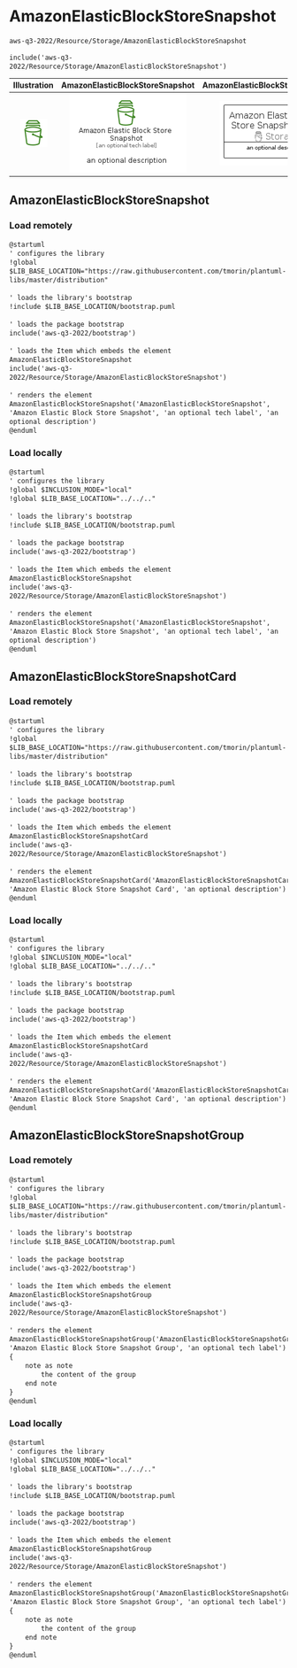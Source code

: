 # AmazonElasticBlockStoreSnapshot


```text
aws-q3-2022/Resource/Storage/AmazonElasticBlockStoreSnapshot
```

```text
include('aws-q3-2022/Resource/Storage/AmazonElasticBlockStoreSnapshot')
```



| Illustration | AmazonElasticBlockStoreSnapshot | AmazonElasticBlockStoreSnapshotCard | AmazonElasticBlockStoreSnapshotGroup |
| :---: | :---: | :---: | :---: |
| ![illustration for Illustration](../../../aws-q3-2022/Resource/Storage/AmazonElasticBlockStoreSnapshot.png) | ![illustration for AmazonElasticBlockStoreSnapshot](../../../aws-q3-2022/Resource/Storage/AmazonElasticBlockStoreSnapshot.Local.png) | ![illustration for AmazonElasticBlockStoreSnapshotCard](../../../aws-q3-2022/Resource/Storage/AmazonElasticBlockStoreSnapshotCard.Local.png) | ![illustration for AmazonElasticBlockStoreSnapshotGroup](../../../aws-q3-2022/Resource/Storage/AmazonElasticBlockStoreSnapshotGroup.Local.png) |




## AmazonElasticBlockStoreSnapshot

### Load remotely
```plantuml
@startuml
' configures the library
!global $LIB_BASE_LOCATION="https://raw.githubusercontent.com/tmorin/plantuml-libs/master/distribution"

' loads the library's bootstrap
!include $LIB_BASE_LOCATION/bootstrap.puml

' loads the package bootstrap
include('aws-q3-2022/bootstrap')

' loads the Item which embeds the element AmazonElasticBlockStoreSnapshot
include('aws-q3-2022/Resource/Storage/AmazonElasticBlockStoreSnapshot')

' renders the element
AmazonElasticBlockStoreSnapshot('AmazonElasticBlockStoreSnapshot', 'Amazon Elastic Block Store Snapshot', 'an optional tech label', 'an optional description')
@enduml
```

### Load locally
```plantuml
@startuml
' configures the library
!global $INCLUSION_MODE="local"
!global $LIB_BASE_LOCATION="../../.."

' loads the library's bootstrap
!include $LIB_BASE_LOCATION/bootstrap.puml

' loads the package bootstrap
include('aws-q3-2022/bootstrap')

' loads the Item which embeds the element AmazonElasticBlockStoreSnapshot
include('aws-q3-2022/Resource/Storage/AmazonElasticBlockStoreSnapshot')

' renders the element
AmazonElasticBlockStoreSnapshot('AmazonElasticBlockStoreSnapshot', 'Amazon Elastic Block Store Snapshot', 'an optional tech label', 'an optional description')
@enduml
```

## AmazonElasticBlockStoreSnapshotCard

### Load remotely
```plantuml
@startuml
' configures the library
!global $LIB_BASE_LOCATION="https://raw.githubusercontent.com/tmorin/plantuml-libs/master/distribution"

' loads the library's bootstrap
!include $LIB_BASE_LOCATION/bootstrap.puml

' loads the package bootstrap
include('aws-q3-2022/bootstrap')

' loads the Item which embeds the element AmazonElasticBlockStoreSnapshotCard
include('aws-q3-2022/Resource/Storage/AmazonElasticBlockStoreSnapshot')

' renders the element
AmazonElasticBlockStoreSnapshotCard('AmazonElasticBlockStoreSnapshotCard', 'Amazon Elastic Block Store Snapshot Card', 'an optional description')
@enduml
```

### Load locally
```plantuml
@startuml
' configures the library
!global $INCLUSION_MODE="local"
!global $LIB_BASE_LOCATION="../../.."

' loads the library's bootstrap
!include $LIB_BASE_LOCATION/bootstrap.puml

' loads the package bootstrap
include('aws-q3-2022/bootstrap')

' loads the Item which embeds the element AmazonElasticBlockStoreSnapshotCard
include('aws-q3-2022/Resource/Storage/AmazonElasticBlockStoreSnapshot')

' renders the element
AmazonElasticBlockStoreSnapshotCard('AmazonElasticBlockStoreSnapshotCard', 'Amazon Elastic Block Store Snapshot Card', 'an optional description')
@enduml
```

## AmazonElasticBlockStoreSnapshotGroup

### Load remotely
```plantuml
@startuml
' configures the library
!global $LIB_BASE_LOCATION="https://raw.githubusercontent.com/tmorin/plantuml-libs/master/distribution"

' loads the library's bootstrap
!include $LIB_BASE_LOCATION/bootstrap.puml

' loads the package bootstrap
include('aws-q3-2022/bootstrap')

' loads the Item which embeds the element AmazonElasticBlockStoreSnapshotGroup
include('aws-q3-2022/Resource/Storage/AmazonElasticBlockStoreSnapshot')

' renders the element
AmazonElasticBlockStoreSnapshotGroup('AmazonElasticBlockStoreSnapshotGroup', 'Amazon Elastic Block Store Snapshot Group', 'an optional tech label') {
    note as note
        the content of the group
    end note
}
@enduml
```

### Load locally
```plantuml
@startuml
' configures the library
!global $INCLUSION_MODE="local"
!global $LIB_BASE_LOCATION="../../.."

' loads the library's bootstrap
!include $LIB_BASE_LOCATION/bootstrap.puml

' loads the package bootstrap
include('aws-q3-2022/bootstrap')

' loads the Item which embeds the element AmazonElasticBlockStoreSnapshotGroup
include('aws-q3-2022/Resource/Storage/AmazonElasticBlockStoreSnapshot')

' renders the element
AmazonElasticBlockStoreSnapshotGroup('AmazonElasticBlockStoreSnapshotGroup', 'Amazon Elastic Block Store Snapshot Group', 'an optional tech label') {
    note as note
        the content of the group
    end note
}
@enduml
```

